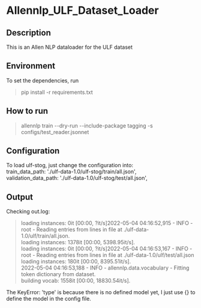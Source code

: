 # Allennlp_ULF_Dataset_Loader

## Description
This is an Allen NLP dataloader for the ULF dataset

## Environment
To set the dependencies, run
> pip install -r requirements.txt

## How to run
>allennlp train --dry-run --include-package tagging -s <where you want to store the output> configs/test_reader.jsonnet

## Configuration
To load ulf-stog, just change the configuration into:  
  train_data_path: './ulf-data-1.0/ulf-stog/train/all.json',  
  validation_data_path: './ulf-data-1.0/ulf-stog/test/all.json',  
  
## Output
Checking out.log:
> loading instances: 0it [00:00, ?it/s]2022-05-04 04:16:52,915 - INFO - root - Reading entries from lines in file at ./ulf-data-1.0/ulf/train/all.json.   
> loading instances: 1378it [00:00, 5398.95it/s].   
> loading instances: 0it [00:00, ?it/s]2022-05-04 04:16:53,167 - INFO - root - Reading entries from lines in file at ./ulf-data-1.0/ulf/test/all.json    
> loading instances: 180it [00:00, 8395.51it/s].   
> 2022-05-04 04:16:53,188 - INFO - allennlp.data.vocabulary - Fitting token dictionary from dataset.    
> building vocab: 1558it [00:00, 18830.54it/s].   
 
  
  The KeyError: 'type' is because there is no defined model yet, I just use {} to define the model in the config file.
